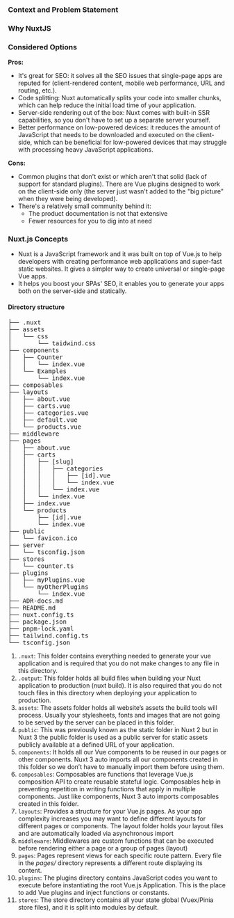 ### Context and Problem Statement

### Why NuxtJS

### Considered Options

**Pros:**

- It's great for SEO: it solves all the SEO issues that single-page apps are reputed for (client-rendered content, mobile web performance, URL and routing, etc.).
- Code splitting: Nuxt automatically splits your code into smaller chunks, which can help reduce the initial load time of your application.
- Server-side rendering out of the box: Nuxt comes with built-in SSR capabilities, so you don't have to set up a separate server yourself.
- Better performance on low-powered devices: it reduces the amount of JavaScript that needs to be downloaded and executed on the client-side, which can be beneficial for low-powered devices that may struggle with processing heavy JavaScript applications.

**Cons:**

- Common plugins that don't exist or which aren't that solid (lack of support for standard plugins). There are Vue plugins designed to work on the client-side only (the server just wasn't added to the "big picture" when they were being developed).
- There's a relatively small community behind it:
  - The product documentation is not that extensive
  - Fewer resources for you to dig into at need

### Nuxt.js Concepts

- Nuxt is a JavaScript framework and it was built on top of Vue.js to help developers with creating performance web applications and super-fast static websites. It gives a simpler way to create universal or single-page Vue apps.
- It helps you boost your SPAs' SEO, it enables you to generate your apps both on the server-side and statically.

#### Directory structure

<pre>
├── .nuxt
├── assets
│   └── css
│       └── taidwind.css
├── components
│   ├── Counter
│   │   └── index.vue
│   └── Examples
│       └── index.vue
├── composables
├── layouts
│   ├── about.vue
│   ├── carts.vue
│   ├── categories.vue
│   ├── default.vue
│   └── products.vue
├── middleware
├── pages
│   ├── about.vue
│   ├── carts
│   │   ├── [slug]
│   │   │   ├── categories
│   │   │   │   ├── [id].vue
│   │   │   │   └── index.vue
│   │   │   └── index.vue
│   │   └── index.vue
│   ├── index.vue
│   └── products
│       ├── [id].vue
│       └── index.vue
├── public
│   └── favicon.ico
├── server
│   └── tsconfig.json
├── stores
│   └── counter.ts
├── plugins
│   ├── myPlugins.vue
│   └── myOtherPlugins 
│       └── index.vue
├── ADR-docs.md
├── README.md
├── nuxt.config.ts
├── package.json
├── pnpm-lock.yaml
├── tailwind.config.ts
└── tsconfig.json
</pre>

1.  `.nuxt`: This folder contains everything needed to generate your vue application and is required that you do not make changes to any file in this directory.
2.  `.output`: This folder holds all build files when building your Nuxt application to production (nuxt build). It is also required that you do not touch files in this directory when deploying your application to production.
3.  `assets`: The assets folder holds all website’s assets the build tools will process. Usually your stylesheets, fonts and images that are not going to be served by the server can be placed in this folder.
4.  `public`: This was previously known as the static folder in Nuxt 2 but in Nuxt 3 the public folder is used as a public server for static assets publicly available at a defined URL of your application.
5.  `components`: It holds all our Vue components to be reused in our pages or other components. Nuxt 3 auto imports all our components created in this folder so we don’t have to manually import them before using them.
6.  `composables`: Composables are functions that leverage Vue.js composition API to create reusable stateful logic. Composables help in preventing repetition in writing functions that apply in multiple components. Just like components, Nuxt 3 auto imports composables created in this folder.
7.  `layouts`: Provides a structure for your Vue.js pages. As your app complexity increases you may want to define different layouts for different pages or components. The layout folder holds your layout files and are automatically loaded via asynchronous import
8.  `middleware`: Middlewares are custom functions that can be executed before rendering either a page or a group of pages (layout)
9.  `pages`: Pages represent views for each specific route pattern. Every file in the _pages/_ directory represents a different route displaying its content.
10. `plugins`: The plugins directory contains JavaScript codes you want to execute before instantiating the root Vue.js Application. This is the place to add Vue plugins and inject functions or constants.
11. `stores`: The store directory contains all your state global (Vuex/Pinia store files), and it is split into modules by default.
